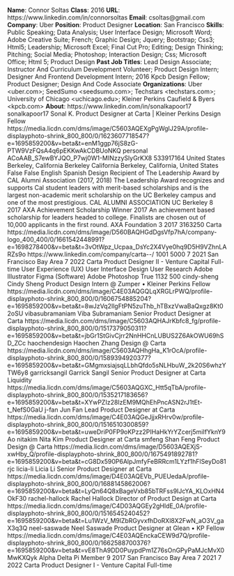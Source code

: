 **Name**: Connor Soltas
**Class**: 2016
**URL**: https://www\.linkedin\.com/in/connorsoltas
**Email**: csoltas@gmail\.com
**Company**: Uber
**Position**: Product Designer
**Location**: San Francisco
**Skills**: Public Speaking; Data Analysis; User Interface Design; Microsoft Word; Adobe Creative Suite; French; Graphic Design; Jquery; Bootstrap; Css3; Html5; Leadership; Microsoft Excel; Final Cut Pro; Editing; Design Thinking; Pitching; Social Media; Photoshop; Interaction Design; Css; Microsoft Office; Html 5; Product Design
**Past Job Titles**: Lead Design Associate; Instructor And Curriculum Development Volunteer; Product Design Intern; Designer And Frontend Development Intern; 2016 Kpcb Design Fellow; Product Designer; Design And Code Associate
**Organizations**: Uber <uber\.com>; SeedSumo <seedsumo\.com>; Techstars <techstars\.com>; University of Chicago <uchicago\.edu>; Kleiner Perkins Caufield & Byers <kpcb\.com>
**About**: https://www\.linkedin\.com/in/sonalkapoor17 sonalkapoor17 Sonal K\. Product Designer at Carta | Kleiner Perkins Design Fellow  https://media\.licdn\.com/dms/image/C5603AQEXgPgWgIJ29A/profile\-displayphoto\-shrink\_800\_800/0/1623607718547?e=1695859200&v=beta&t=enM1ggp76jS8zG\-PTW9VzFQsA4q6pEKKwAkCDBUoNKQ personal ACoAAB\_S7ewBYJQO\_P7wj0W1\-MINzzySlyGrKX8 533917164 United States Berkeley, California Berkeley California Berkeley, California, United States False False English Spanish Design Recipient of The Leadership Award by CAL Alumni Association \(2017, 2018\) The Leadership Award recognizes and supports Cal student leaders with merit\-based scholarships and is the largest non\-academic merit scholarship on the UC Berkeley campus and one of the most prestigious\.  CAL ALUMNI ASSOCIATION UC Berkeley 8 2017 AXA Achievement Scholarship Winner  2017 An achievement based scholarship for leaders headed to college\. Finalists are chosen out of 10,000 applicants in the first round\. AXA Foundation 3 2017 3163250 Carta https://media\.licdn\.com/dms/image/D560BAQHGdDgsVfp7hA/company\-logo\_400\_400/0/1661542448991?e=1698278400&v=beta&t=3vOtWpz\_Ucpaa\_DsYc2X4Vye0hq9D5H9VZhnLARZs9o https://www\.linkedin\.com/company/carta\-\-/ 1001 5000 7 2021 San Francisco Bay Area 7 2022 Carta Product Designer II \- Venture Capital Full\-time User Experience \(UX\) User Interface Design User Research Adobe Illustrator Figma \(Software\) Adobe Photoshop True 1132 500 cindy\-sheng Cindy Sheng Product Design Intern @ Zumper • Kleiner Perkins Fellow https://media\.licdn\.com/dms/image/C4E03AQGQLqXRGLrPWQ/profile\-displayphoto\-shrink\_800\_800/0/1606754885204?e=1695859200&v=beta&t=8wJzVq2IlgFtPN5zuThb\_hTBxzVwaBaQxgz8Kt02oSU vibasubramaniam Viba Subramaniam Senior Product Designer at Carta https://media\.licdn\.com/dms/image/C5603AQHAJrKbfc8\_fg/profile\-displayphoto\-shrink\_800\_800/0/1517379050311?e=1695859200&v=beta&t=jbGr1StGivCjrr2NnHHCnLUBUS2Z6AkOWU69hSD\_ZCc haochendesign Haochen Zhang Design @ Carta https://media\.licdn\.com/dms/image/C5603AQHhgHa\_K1rOcA/profile\-displayphoto\-shrink\_800\_800/0/1589394920377?e=1695859200&v=beta&t=GMgmxsiajsqLLbhQfdo5sNLHbuW\_2k20S6whzYTW6y8 garricksangil Garrick Sangil Senior Product Designer at Carta Liquidity https://media\.licdn\.com/dms/image/C5603AQGXC\_Htt5qTbA/profile\-displayphoto\-shrink\_800\_800/0/1535217183656?e=1695859200&v=beta&t=XYwPZIz28IzEM9MQhEhPncASN2rJ1tEt\-t\_NefS0GaU j\-fan Jun Fan Lead Product Designer at Carta https://media\.licdn\.com/dms/image/C4E03AQGeJjjxRHrv0w/profile\-displayphoto\-shrink\_800\_800/0/1516510300859?e=1695859200&v=beta&t=uweDriP0FP9oKPzz2PIHaHkYrYZcerj5miIfYknY9Ao nitakim Nita Kim Product Designer at Carta smfeng Shan Feng Product Design @ Carta https://media\.licdn\.com/dms/image/D5603AQEXjS\-xwHby\_Q/profile\-displayphoto\-shrink\_800\_800/0/1675491892781?e=1695859200&v=beta&t=cG8Dx590P6AlpJmfyFeBRRcm1LYzf1hFlSeyDo81rjc licia\-li Licia Li Senior Product Designer at Carta https://media\.licdn\.com/dms/image/D4E03AQEVb\_PUEUedaA/profile\-displayphoto\-shrink\_800\_800/0/1688145862006?e=1695859200&v=beta&t=LyQn64Q8xBageVxb85bTRFss9IJcYA\_KLOxHN4OkF30 rachel\-hallock Rachel Hallock Director of Product Design at Carta https://media\.licdn\.com/dms/image/C4D03AQGEy2gHldE\_0A/profile\-displayphoto\-shrink\_800\_800/0/1516545240452?e=1695859200&v=beta&t=Lu1WzV\_M9lZbRGyvxfhDoRXl8X2FwN\_aO3V\_gaX3q3Q neel\-saswade Neel Saswade Product Designer at Glean • KP Fellow https://media\.licdn\.com/dms/image/C4E03AQEnckaCEW9d7Q/profile\-displayphoto\-shrink\_800\_800/0/1662588700376?e=1695859200&v=beta&t=vE8ThA9DD0PuypdPm1Z76sOnGPyPaMJcMvX0MwKXQyk Alpha Delta Pi Member 9 2017 San Francisco Bay Area 7 2021 7 2022 Carta Product Designer I \- Venture Capital Full\-time
